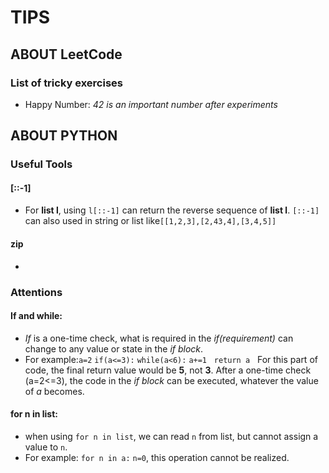 # TIPS

## ABOUT LeetCode
### List of tricky exercises
- Happy Number: *42 is an important number after experiments*

## ABOUT PYTHON
### Useful Tools
#### [::-1]
- For **list l**, using `l[::-1]` can return the reverse sequence of **list l**. `[::-1]` can also used in string or list like`[[1,2,3],[2,43,4],[3,4,5]]`
#### zip
- 


### Attentions
#### If and while:
- *If* is a one-time check, what is required in the *if(requirement)* can change to any value or state in the *if block*.
- For example:`a=2` `if(a<=3):` `while(a<6):` `a+=1`  
	 `return a`  
	For this part of code, the final return value would be **5**, not **3**.
	After a one-time check (a=2\<=3), the code in the *if block* can be executed, whatever the value of *a* becomes.
#### for n in list:
- when using `for n in list`, we can read `n` from list, but cannot assign a value to `n`.
- For example: `for n in a:` `n=0`, this operation cannot be realized.